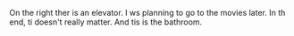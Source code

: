 
On the right ther is an elevator.
I ws planning to go to the movies later.
In th end, ti doesn't really matter.
And tis is the bathroom.

